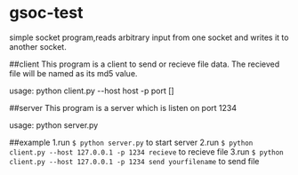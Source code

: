 gsoc-test
=========

simple socket program,reads arbitrary input from one socket and writes it to another socket.

##client
This  program  is a client to send or recieve  file data.
The recieved file will be named as its md5 value.

usage:
python  client.py --host host -p port <action> [<filepath>]

##server
This program is a server which is listen on port 1234

usage:
python server.py

##example
1.run `$ python server.py` to start server
2.run `$ python client.py --host 127.0.0.1 -p 1234 recieve` to recieve file
3.run `$ python client.py --host 127.0.0.1 -p 1234 send yourfilename` to send file

